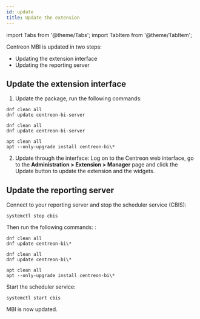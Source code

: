 ```yaml
---
id: update
title: Update the extension
---
```

import Tabs from '@theme/Tabs';
import TabItem from '@theme/TabItem';

Centreon MBI is updated in two steps:

- Updating the extension interface
- Updating the reporting server

## Update the extension interface

1. Update the package, run the following commands:

<Tabs groupId="sync">
<TabItem value="Alma / RHEL / Oracle Linux 8" label="Alma / RHEL / Oracle Linux 8">

```shell
dnf clean all
dnf update centreon-bi-server
```

</TabItem>
<TabItem value="Alma / RHEL / Oracle Linux 9" label="Alma / RHEL / Oracle Linux 9">

```shell
dnf clean all
dnf update centreon-bi-server
```

</TabItem>
<TabItem value="Debian 11 & 12" label="Debian 11 & 12">

```shell
apt clean all
apt --only-upgrade install centreon-bi\*
```

</TabItem>
</Tabs>

2. Update through the interface: Log on to the Centreon web interface, go to
the **Administration > Extension > Manager** page and click the
Update button to update the extension and the widgets.

## Update the reporting server

Connect to your reporting server and stop the scheduler service (CBIS):

```shell
systemctl stop cbis
```

Then run the following commands: :

<Tabs groupId="sync">
<TabItem value="Alma / RHEL / Oracle Linux 8" label="Alma / RHEL / Oracle Linux 8">

```shell
dnf clean all
dnf update centreon-bi\*
```

</TabItem>
<TabItem value="Alma / RHEL / Oracle Linux 9" label="Alma / RHEL / Oracle Linux 9">

```shell
dnf clean all
dnf update centreon-bi\*
```

</TabItem>
<TabItem value="Debian 11 & 12" label="Debian 11 & 12">

```shell
apt clean all
apt --only-upgrade install centreon-bi\*
```

</TabItem>
</Tabs>

Start the scheduler service:

```shell
systemctl start cbis
```

MBI is now updated.
